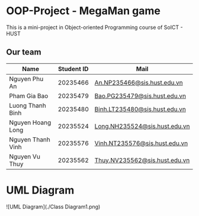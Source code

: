 # OOP-Project - MegaMan game
This is a mini-project in Object-oriented Programming course of SoICT - HUST

## Our team
| Name            | Student ID | Mail                          |
|-----------------|------------|-------------------------------|
| Nguyen Phu An   | 20235466   | An.NP235466@sis.hust.edu.vn   |
| Pham Gia Bao    | 20235479   | Bao.PG235479@sis.hust.edu.vn | 
| Luong Thanh Binh| 20235480   | Binh.LT235480@sis.hust.edu.vn |
| Nguyen Hoang Long| 20235524   | Long.NH235524@sis.hust.edu.vn |  
| Nguyen Thanh Vinh| 20235576   | Vinh.NT235576@sis.hust.edu.vn |
| Nguyen Vu Thuy  | 20235562   | Thuy.NV235562@sis.hust.edu.vn |

# UML Diagram
![UML Diagram](./Class Diagram1.png)
